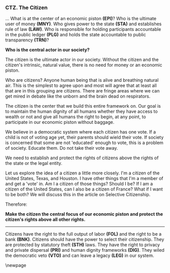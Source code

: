 
### CTZ. The Citizen

... What is at the center of an economic piston **(EPI)**? Who is the ultimate user of money **(MNY)**.  Who gives power to the state **(STA)** and establishes rule of law **(LAW)**. Who is responsible for holding participants accountable in the public ledger **(PLG)** and holds the state accountable to public transparency **(TRN)**?

**Who is the central actor in our society?**

The citizen is the ultimate actor in our society.  Without the citizen and the citizen's intrinsic, natural value, there is no need for money or an economic piston.

Who are citizens? Anyone human being that is alive and breathing natural air.  This is the simplest to agree upon and most will agree that at least all that are in this grouping are citizens.  There are fringe areas where we can get mired in debate like the unborn and the brain dead on respirators.

The citizen is the center that we build this entire framework on. Our goal is to maintain the human dignity of all humans whether they have access to wealth or not and give all humans the right to begin, at any point, to participate in our economic piston without baggage.

We believe in a democratic system where each citizen has one vote.  If a child is not of voting age yet, their parents should wield their vote.  If society is concerned that some are not 'educated' enough to vote, this is a problem of society.  Educate them. Do not take their vote away.

We need to establish and protect the rights of citizens above the rights of the state or the legal entity.

Let us explore the idea of a citizen a little more closely.  I'm a citizen of the United States, Texas, and Houston.  I have other things that I'm a member of and get a 'vote' in.  Am I a citizen of those things? Should I be? If I am a citizen of the United States, can I also be a citizen of France?  What if I want to be both?  We will discuss this in the article on Selective Citizenship.

Therefore:

**Make the citizen the central focus of our economic piston and protect the citizen's rights above all other rights.**

----------

Citizens have the right to the full output of labor **(FOL)** and the right to be a bank **(BNK)**. Citizens should have the power to select their citizenship. They are protected by statutory theft **(STH)** laws. They have the right to privacy and private dispersal **(PRI)** and human dignity frameworks **(DIG)**.  They wiled the democratic veto **(VTO)** and can leave a legacy **(LEG)** in our system.


\newpage




